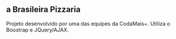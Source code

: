 ## a Brasileira Pizzaria

Projeto desenvolvido por uma das equipes da CodaMais+.
Utiliza o Boostrap e JQuery/AJAX.

